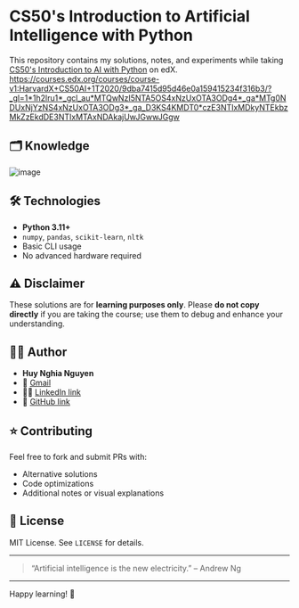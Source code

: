 # CS50's Introduction to Artificial Intelligence with Python

This repository contains my solutions, notes, and experiments while taking [CS50's Introduction to AI with Python](https://cs50.harvard.edu/ai/) on edX.
https://courses.edx.org/courses/course-v1:HarvardX+CS50AI+1T2020/9dba7415d95d46e0a159415234f316b3/?_gl=1*1h2lru1*_gcl_au*MTQwNzI5NTA5OS4xNzUxOTA3ODg4*_ga*MTg0NDUxNjYzNS4xNzUxOTA3ODg3*_ga_D3KS4KMDT0*czE3NTIxMDkyNTEkbzMkZzEkdDE3NTIxMTAxNDAkajUwJGwwJGgw



## 🗂️ Knowledge
![image](https://github.com/user-attachments/assets/9ba7bd2d-a626-40f8-b877-75e8c2adfe81)

## 🛠️ Technologies

- **Python 3.11+**
- `numpy`, `pandas`, `scikit-learn`, `nltk`
- Basic CLI usage
- No advanced hardware required

## ⚠️ Disclaimer

These solutions are for **learning purposes only**. Please **do not copy directly** if you are taking the course; use them to debug and enhance your understanding.

## 🧑‍💻 Author

- **Huy Nghia Nguyen**
- 📧 [Gmail](huynghia05012007@gmail.com)
- 👨‍💻 [LinkedIn link](https://www.linkedin.com/in/huy-nghia-nguyen-501010333/)
- 💼 [GitHub link](https://github.com/trongnghia2007)

## ⭐️ Contributing

Feel free to fork and submit PRs with:
- Alternative solutions
- Code optimizations
- Additional notes or visual explanations

## 📜 License

MIT License. See `LICENSE` for details.

---

> “Artificial intelligence is the new electricity.” – Andrew Ng

---

Happy learning! 🚀
